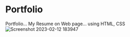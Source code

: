 # Portfolio
Portfolio... My Resume on Web page... using HTML, CSS
![Screenshot 2023-02-12 183947](https://user-images.githubusercontent.com/104842427/218313224-ea136199-62a9-4d3c-94fd-01e3e269d90a.png)

